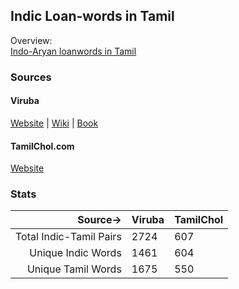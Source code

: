 ## Indic Loan-words in Tamil

Overview:  
[Indo-Aryan loanwords in Tamil](https://en.wikipedia.org/wiki/Indo-Aryan_loanwords_in_Tamil)

### Sources

#### Viruba

[Website](http://www.viruba.com/Dictionaries/Vatasol_Tamil_Akaravarisaich_Surukkam.aspx) | [Wiki](https://ta.wikipedia.org/wiki/%E0%AE%B5%E0%AE%9F%E0%AE%9A%E0%AF%8A%E0%AE%B2%E0%AF%8D_%E0%AE%A4%E0%AE%AE%E0%AE%BF%E0%AE%B4%E0%AF%8D_%E0%AE%85%E0%AE%95%E0%AE%B0_%E0%AE%B5%E0%AE%B0%E0%AE%BF%E0%AE%9A%E0%AF%88%E0%AE%9A%E0%AF%8D_%E0%AE%9A%E0%AF%81%E0%AE%B0%E0%AF%81%E0%AE%95%E0%AF%8D%E0%AE%95%E0%AE%AE%E0%AF%8D) | [Book](https://archive.org/details/VadasolTamilAkaraVarisaiSurukam)

#### TamilChol.com

[Website](http://tamilchol.com/)

### Stats

|Source->|Viruba|TamilChol|
|------:|-------|---------|
|Total Indic-Tamil Pairs|2724|607|
|Unique Indic Words|1461|604|
|Unique Tamil Words|1675|550|
